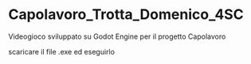 # Capolavoro_Trotta_Domenico_4SC
Videogioco sviluppato su Godot Engine per il progetto Capolavoro

scaricare il file .exe ed eseguirlo
